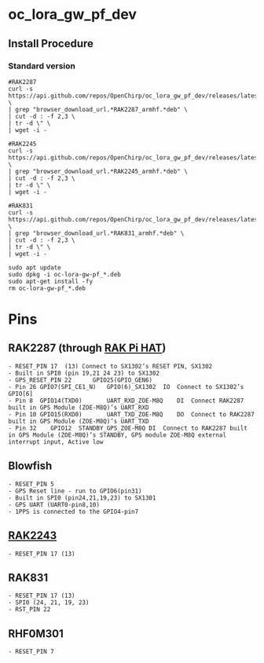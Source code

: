 # oc_lora_gw_pf_dev

## Install Procedure

### Standard version
```
#RAK2287
curl -s https://api.github.com/repos/OpenChirp/oc_lora_gw_pf_dev/releases/latest \
| grep "browser_download_url.*RAK2287_armhf.*deb" \
| cut -d : -f 2,3 \
| tr -d \" \
| wget -i -

#RAK2245
curl -s https://api.github.com/repos/OpenChirp/oc_lora_gw_pf_dev/releases/latest \
| grep "browser_download_url.*RAK2245_armhf.*deb" \
| cut -d : -f 2,3 \
| tr -d \" \
| wget -i -

#RAK831
curl -s https://api.github.com/repos/OpenChirp/oc_lora_gw_pf_dev/releases/latest \
| grep "browser_download_url.*RAK831_armhf.*deb" \
| cut -d : -f 2,3 \
| tr -d \" \
| wget -i -

sudo apt update
sudo dpkg -i oc-lora-gw-pf_*.deb
sudo apt-get install -fy
rm oc-lora-gw-pf_*.deb

```

# Pins

## RAK2287 (through [RAK Pi HAT](https://docs.rakwireless.com/Product-Categories/WisHat/RAK2287-RAK5146-Pi-HAT/Datasheet/#overview))
	- RESET_PIN 17 	(13) Connect to SX1302’s RESET PIN, SX1302
	- Built in SPI0 (pin 19,21 24 23) to SX1302
	- GPS_RESET_PIN 22 		GPIO25(GPIO_GEN6)
	- Pin 26 GPIO7(SPI_CE1_N)	GPIO(6)_SX1302	IO	Connect to SX1302’s GPIO[6]
	- Pin 8  GPIO14(TXD0)		UART_RXD_ZOE-M8Q	DI	Connect RAK2287 built in GPS Module (ZOE-M8Q)’s UART_RXD
	- Pin 10 GPIO15(RXD0)		UART_TXD_ZOE-M8Q	DO	Connect to RAK2287 built in GPS Module (ZOE-M8Q)’s UART_TXD
	- Pin 32	GPIO12	STANDBY_GPS_ZOE-M8Q	DI	Connect to RAK2287 built in GPS Module (ZOE-M8Q)’s STANDBY, GPS module ZOE-M8Q external interrupt input, Active low

## Blowfish
	- RESET_PIN 5
	- GPS Reset line - run to GPIO6(pin31)	
	- Built in SPI0 (pin24,21,19,23) to SX1301
	- GPS UART (UART0-pin8,10)
	- 1PPS is connected to the GPIO4-pin7

## [RAK2243](https://docs.rakwireless.com/Product-Categories/WisLink/RAK2245-Pi-HAT/Overview/)
	- RESET_PIN 17 (13)

## RAK831
	- RESET_PIN 17 (13)
	- SPI0 (24, 21, 19, 23)
	- RST_PIN 22

## RHF0M301
	- RESET_PIN 7
